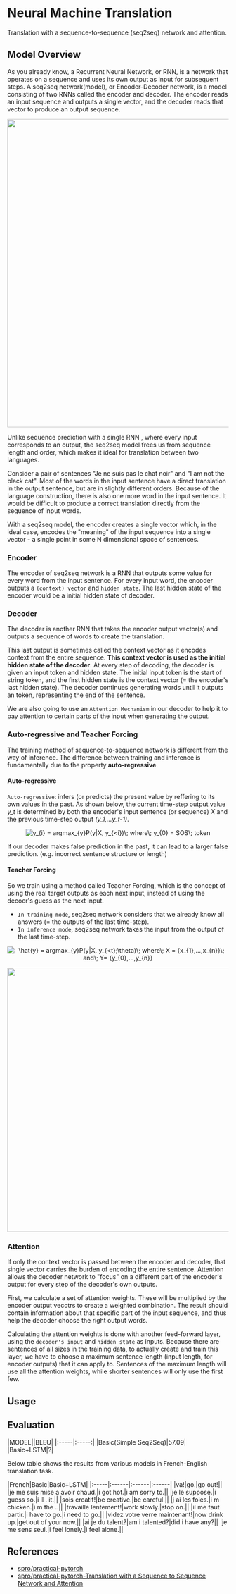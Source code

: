 # Neural Machine Translation
Translation with a sequence-to-sequence (seq2seq) network and attention.

## Model Overview
As you already know, a Recurrent Neural Network, or RNN, is a network that operates on a sequence and uses its own output as input for subsequent steps.
A seq2seq network(model), or Encoder-Decoder network, is a model consisting of two RNNs called the encoder and decoder. The encoder reads an input sequence and outputs a single vector, and the decoder reads that vector to produce an output sequence.

<p align="left">
<img width="700" src="https://github.com/lyeoni/nlp-tutorial/blob/master/neural-machine-translation/images/seq2seq.png">
</p>

Unlike sequence prediction with a single RNN , where every input corresponds to an output, the seq2seq model frees us from sequence length and order, which makes it ideal for translation between two languages.

Consider a pair of sentences "Je ne suis pas le chat noir" and "I am not the black cat". Most of the words in the input sentence have a direct translation in the output sentence, but are in slightly different orders. Because of the language construction, there is also one more word in the input sentence. It would be difficult to produce a correct translation directly from the sequence of input words.

With a seq2seq model, the encoder creates a single vector which, in the ideal case, encodes the "meaning" of the input sequence into a single vector - a single point in some N dimensional space of sentences.

### Encoder
The encoder of seq2seq network is a RNN that outputs some value for every word from the input sentence. For every input word, the encoder outputs a `(context) vector` and `hidden state`. The last hidden state of the encoder would be a initial hidden state of decoder.

### Decoder
The decoder is another RNN that takes the encoder output vector(s) and outputs a sequence of words to create the translation.

This last output is sometimes called the context vector as it encodes context from the entire sequence. **This context vector is used as the initial hidden state of the decoder**. At every step of decoding, the decoder is given an input token and hidden state. The initial input token is the start of string <SOS> token, and the first hidden state is the context vector (= the encoder's last hidden state). The decoder continues generating words until it outputs an <EOS> token, representing the end of the sentence.

We are also going to use an `Attention Mechanism` in our decoder to help it to pay attention to certain parts of the input when generating the output.

### Auto-regressive and Teacher Forcing
The training method of sequence-to-sequence network is different from the way of inference. The difference between training and inference is fundamentally due to the property **auto-regressive**.

#### Auto-regressive
`Auto-regressive`: infers (or predicts) the present value by reffering to its own values in the past. As shown below, the current time-step output value *y_t* is determined by both the encoder's input sentence (or sequence) *X* and the previous time-step output *(y_1,...y_t-1)*.
<p align="center">
<img src="https://latex.codecogs.com/gif.latex?\dpi{100}&space;\fn_cm&space;y_{i}&space;=&space;argmax_{y}P(y|X,&space;y_{<i})\;&space;where\;&space;y_{0}&space;=&space;SOS\;&space;token" title="y_{i} = argmax_{y}P(y|X, y_{<i})\; where\; y_{0} = SOS\; token" />
</p>
If our decoder makes false prediction in the past, it can lead to a larger false prediction. (e.g. incorrect sentence structure or length)

#### Teacher Forcing
So we train using a method called Teacher Forcing, which is the concept of using the real target outputs as each next input, instead of using the decoer's guess as the next input.
- `In training mode`, seq2seq network considers that we already know all answers (= the outputs of the last time-step).
- `In inference mode`, seq2seq network takes the input from the output of the last time-step.
<p align="center">
<img src="https://latex.codecogs.com/gif.latex?\dpi{100}&space;\fn_cm&space;\hat{y}&space;=&space;argmax_{y}P(y|X,&space;y_{<t};\theta)\;&space;where\;&space;X&space;=&space;{x_{1},...,x_{n}}\;&space;and\;&space;Y=&space;{y_{0},...,y_{n}}" title="\hat{y} = argmax_{y}P(y|X, y_{<t};\theta)\; where\; X = {x_{1},...,x_{n}}\; and\; Y= {y_{0},...,y_{n}}" />
</p>
<p align="center">
<img width="600" src="https://github.com/lyeoni/nlp-tutorial/blob/master/neural-machine-translation/images/teacher-forcing.png" />
</p>

### Attention
If only the context vector is passed between the encoder and decoder, that single vector carries the burden of encoding the entire sentence.
Attention allows the decoder network to "focus" on a different part of the encoder's output for every step of the decoder's own outputs.

First, we calculate a set of attention weights. These will be multiplied by the encoder output vecotrs to create a weighted combination. The result should contain information about that specific part of the input sequence, and thus help the decoder choose the right output words.

Calculating the attention weights is done with another feed-forward layer, using the `decoder's input` and `hidden state` as inputs. Because there are sentences of all sizes in the training data, to actually create and train this layer, we have to choose a maximum sentence length (input length, for encoder outputs) that it can apply to. Sentences of the maximum length will use all the attention weights, while shorter sentences will only use the first few.

## Usage

## Evaluation

|MODEL||BLEU|
|:-----|:-----:|
|Basic(Simple Seq2Seq)|57.09|
|Basic+LSTM|?|

Below table shows the results from various models in French-English translation task.

|French|Basic|Basic+LSTM|
|:-----|:------|:------|:------|
|va!|go.|go out!||
|je me suis mise a avoir chaud.|i got hot.|i am sorry to.||
|je le suppose.|i guess so.|i ll . it.||
|sois creatif!|be creative.|be careful.||
|j ai les foies.|i m chicken.|i m the ..||
|travaille lentement!|work slowly.|stop on.||
|il me faut partir.|i have to go.|i need to go.||
|videz votre verre maintenant!|now drink up.|get out of your now.||
|ai je du talent?|am i talented?|did i have any?||
|je me sens seul.|i feel lonely.|i feel alone.||

## References

- [spro/practical-pytorch](https://github.com/spro/practical-pytorch)
- [spro/practical-pytorch-Translation with a Sequence to Sequence Network and Attention](https://pytorch.org/tutorials/intermediate/seq2seq_translation_tutorial.html#the-seq2seq-model)
 
